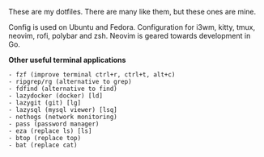 These are my dotfiles. There are many like them, but these ones are mine.

Config is used on Ubuntu and Fedora. Configuration for i3wm, kitty, tmux, neovim, rofi, polybar and zsh. Neovim is geared towards development in Go.

**Other useful terminal applications**

```
- fzf (improve terminal ctrl+r, ctrl+t, alt+c)
- ripgrep/rg (alternative to grep)
- fdfind (alternative to find)
- lazydocker (docker) [ld]
- lazygit (git) [lg]
- lazysql (mysql viewer) [lsq]
- nethogs (network monitoring)
- pass (password manager)
- eza (replace ls) [ls]
- btop (replace top)
- bat (replace cat)
```
